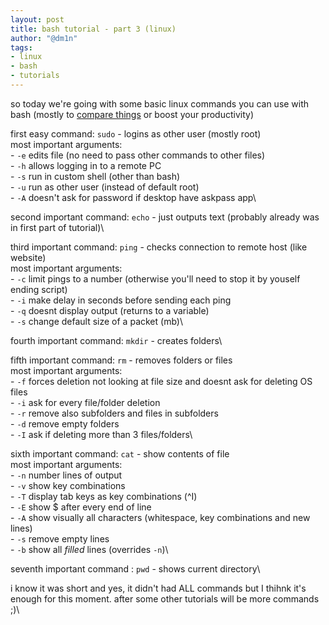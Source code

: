 ```yaml
---
layout: post
title: bash tutorial - part 3 (linux)
author: "@dm1n"
tags:
- linux
- bash
- tutorials
---
```


so today we're going with some basic linux commands you can use with bash (mostly to [compare things](https://hacknorris-aka-penguin.github.io/2022-01-22-bash-tutorial-part-2-conditions/) or boost your productivity)

first easy command: `sudo` - logins as other user (mostly root)\
    most important arguments:\
        - `-e` edits file (no need to pass other commands to other files)\
        - `-h` allows logging in to a remote PC\
        - `-s` run in custom shell (other than bash)\
        - `-u` run as other user (instead of default root)\
        - `-A` doesn't ask for password if desktop have askpass app\

second important command: `echo` - just outputs text (probably already was in first part of tutorial)\

third important command: `ping` - checks connection to remote host (like website)\
    most important arguments:\
        - `-c` limit pings to a number (otherwise you'll need to stop it by youself ending script)\
        - `-i` make delay in seconds before sending each ping\
        - `-q` doesnt display output (returns to a variable)\
        - `-s` change default size of a packet (mb)\

fourth important command: `mkdir` - creates folders\

fifth important command: `rm` - removes folders or files\
    most important arguments:\
        - `-f` forces deletion not looking at file size and doesnt ask for deleting OS files\
        - `-i` ask for every file/folder deletion\
        - `-r` remove also subfolders and files in subfolders\
        - `-d` remove empty folders\
        - `-I` ask if deleting more than 3 files/folders\
        
sixth important command: `cat` - show contents of file\
    most important arguments:\
        - `-n` number lines of output\
        - `-v` show key combinations\
        - `-T` display tab keys as key combinations (^I)\
        - `-E` show $ after every end of line\
        - `-A` show visually all characters (whitespace, key combinations and new lines)\
        - `-s` remove empty lines\
        - `-b` show all *filled* lines (overrides `-n`)\

seventh important command : `pwd` - shows current directory\

i know it was short and yes, it didn't had ALL commands but I thihnk it's enough for this moment. after some other tutorials will be more commands ;)\
